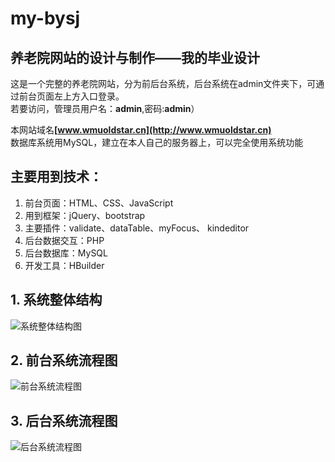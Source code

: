 # my-bysj
## 养老院网站的设计与制作——我的毕业设计</br>
这是一个完整的养老院网站，分为前后台系统，后台系统在admin文件夹下，可通过前台页面左上方入口登录。  
若要访问，管理员用户名：<b>admin</b>,密码:<b>admin</b>）</br>

本网站域名<b>[www.wmuoldstar.cn](http://www.wmuoldstar.cn)</b></br>
数据库系统用MySQL，建立在本人自己的服务器上，可以完全使用系统功能</br>
## 主要用到技术：
1. 前台页面：HTML、CSS、JavaScript
2. 用到框架：jQuery、bootstrap
3. 主要插件：validate、dataTable、myFocus、 kindeditor
4. 后台数据交互：PHP
5. 后台数据库：MySQL
6. 开发工具：HBuilder  
## 1. 系统整体结构
![系统整体结构图](http://123.206.100.251/images/visio/%e6%80%bb%e7%b3%bb%e7%bb%9f%e7%bb%93%e6%9e%84%e5%9b%be.jpg)  
## 2. 前台系统流程图  
![前台系统流程图](http://123.206.100.251/images/visio/%e5%89%8d%e5%8f%b0%e7%b3%bb%e7%bb%9f%e6%b5%81%e7%a8%8b%e5%9b%be.jpg)  
## 3. 后台系统流程图  
![后台系统流程图](http://123.206.100.251/images/visio/%e5%90%8e%e5%8f%b0%e7%b3%bb%e7%bb%9f%e6%b5%81%e7%a8%8b%e5%9b%be.jpg)  

